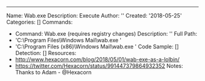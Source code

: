 ---
Name: Wab.exe
Description: Execute
Author: ''
Created: '2018-05-25'
Categories: []
Commands:
  - Command: Wab.exe (requires registry changes)
    Description: ''
Full Path:
  - 'C:\Program Files\Windows Mail\wab.exe    '
  - 'C:\Program Files (x86)\Windows Mail\wab.exe    '
Code Sample: []
Detection: []
Resources:
  - http://www.hexacorn.com/blog/2018/05/01/wab-exe-as-a-lolbin/
  - https://twitter.com/Hexacorn/status/991447379864932352
Notes: Thanks to Adam - @Hexacorn
